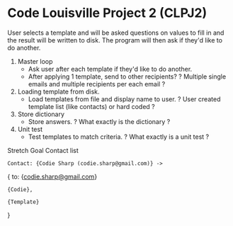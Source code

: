 # Code Louisville Project 2 (CLPJ2)


User selects a template and will be asked questions on values to fill in and the result will be written to disk. The program will then ask if they'd like to do another. 

1. Master loop
    - Ask user after each template if they'd like to do another.
    - After applying 1 template, send to other recipients? 
        ? Multiple single emails and multiple recipients per each email ?
2. Loading template from disk.
    - Load templates from file and display name to user.
        ? User created template list (like contacts) or hard coded ?
3. Store dictionary
    - Store answers.
        ? What exactly is the dictionary ?
4. Unit test 
    - Test templates to match criteria. 
        ? What exactly is a unit test ? 



Stretch Goal
Contact list

    Contact: {Codie Sharp (codie.sharp@gmail.com)} ->

{
    to: {codie.sharp@gmail.com}

    {Codie},
    
    {Template}
}

